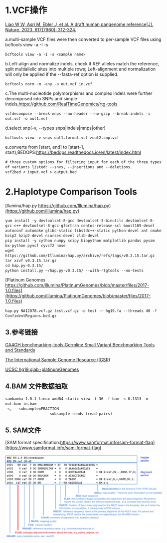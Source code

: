 # 1.VCF操作

[Liao W W, Asri M, Ebler J, et al. A draft human pangenome reference[J]. Nature, 2023, 617(7960): 312-324.](https://www.nature.com/articles/s41586-023-05896-x)

a.multi-sample VCF files were then converted to per-sample VCF files using bcftools view -a -I -s <sample name>
```{.cs}
bcftools view -a -I -s <sample name>
```

b.Left-align and normalize indels, check if REF alleles match the reference, split multiallelic sites into multiple rows; Left-alignment and normalization will only be applied if the --fasta-ref option is supplied.
```{.cs}
bcftools norm -m -any -o out.vcf in.vcf
```

c.The multi-nucleotide polymorphisms and complex indels were further decomposed into SNPs and simple indels,https://github.com/RealTimeGenomics/rtg-tools
```{.cs}
vcfdecompose --break-mnps --no-header --no-gzip --break-indels -i out.vcf -o out1.vcf 
```

d.select snp(-v, --types snps|indels|mnps|other)
```{.cs}
bcftools view -v snps out1.format.vcf >out2.snp.vcf
```

e.converts from \[start, end\] to [start-1, start),BEDOPS:https://bedops.readthedocs.io/en/latest/index.html
```{.cs}
# three custom options for filtering input for each of the three types of variants listed: --snvs, --insertions and --deletions. 
vcf2bed < input.vcf > output.bed
```

# 2.Haplotype Comparison Tools

[llumina/hap.py https://github.com/Illumina/hap.py](https://github.com/Illumina/hap.py)

```
yum install -y devtoolset-8-gcc devtoolset-3-binutils devtoolset-8-gcc-c++ devtoolset-8-gcc-gfortran centos-release-scl boost169-devel autoconf automake glibc-static libstdc++-static python-devel ant cmake bzip2 bzip2-devel ncurses-devel zlib-devel
pip install -y cython numpy scipy biopython matplotlib pandas pysam bx-python pyvcf cyvcf2 nose
wget https://github.com/Illumina/hap.py/archive/refs/tags/v0.3.15.tar.gz
tar xzvf v0.3.15.tar.gz
cd hap.py-0.3.15/
python install.py ~/hap.py-v0.3.15/ --with-rtgtools --no-tests
```

[Platinum Genomes https://github.com/Illumina/PlatinumGenomes/blob/master/files/2017-1.0.files](https://github.com/Illumina/PlatinumGenomes/blob/master/files/2017-1.0.files)

```
hap.py NA12878.vcf.gz test.vcf.gz -o test -r hg19.fa --threads 40 -f ConfidentRegions.bed.gz
```

## 3.参考链接

[GA4GH benchmarking-tools:Germline Small Variant Benchmarking Tools and Standards](https://github.com/ga4gh/benchmarking-tools/tree/master)

[The International Sample Genome Resource (IGSR)](https://github.com/igsr)

[UCSC hg19:giab+platinumGenomes](https://hgdownload.soe.ucsc.edu/gbdb/hg19/)

## 4.BAM 文件数据抽取

```
sambamba-1.0.1-linux-amd64-static view -t 36 -f bam -s 0.1313 -o out.bam in.bam
-s, --subsample=FRACTION
                    subsample reads (read pairs)
```

## 5. SAM文件

[SAM format specification:https://www.samformat.info/sam-format-flag](https://www.samformat.info/sam-format-flag)

![SAM file](./sam.jpg)

